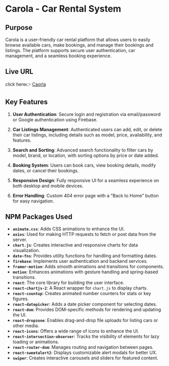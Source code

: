 # Carola - Car Rental System

## Purpose
Carola is a user-friendly car rental platform that allows users to easily browse available cars, make bookings, and manage their bookings and listings. The platform supports secure user authentication, car management, and a seamless booking experience.

## Live URL
click here👉 [Caorla](https://car-portal-rahul-khan-suvo.netlify.app/)

## Key Features
  
1. **User Authentication**: Secure login and registration via email/password or Google authentication using Firebase.

2. **Car Listings Management**: Authenticated users can add, edit, or delete their car listings, including details such as model, price, availability, and features.

3. **Search and Sorting**: Advanced search functionality to filter cars by model, brand, or location, with sorting options by price or date added.

4. **Booking System**: Users can book cars, view booking details, modify dates, or cancel their bookings.

5. **Responsive Design**: Fully responsive UI for a seamless experience on both desktop and mobile devices.

6. **Error Handling**: Custom 404 error page with a "Back to Home" button for easy navigation.

## NPM Packages Used
- **`animate.css`**: Adds CSS animations to enhance the UI.
- **`axios`**: Used for making HTTP requests to fetch or post data from the server.
- **`chart.js`**: Creates interactive and responsive charts for data visualization.
- **`date-fns`**: Provides utility functions for handling and formatting dates.
- **`firebase`**: Implements user authentication and backend services.
- **`framer-motion`**: Adds smooth animations and transitions for components.
- **`motion`**: Enhances animations with gesture handling and spring-based transitions.
- **`react`**: The core library for building the user interface.
- **`react-chartjs-2`**: A React wrapper for `chart.js` to display charts.
- **`react-countup`**: Creates animated number counters for stats or key figures.
- **`react-datepicker`**: Adds a date picker component for selecting dates.
- **`react-dom`**: Provides DOM-specific methods for rendering and updating the UI.
- **`react-dropzone`**: Enables drag-and-drop file uploads for listing cars or other media.
- **`react-icons`**: Offers a wide range of icons to enhance the UI.
- **`react-intersection-observer`**: Tracks the visibility of elements for lazy loading or animations.
- **`react-router-dom`**: Manages routing and navigation between pages.
- **`react-sweetalert2`**: Displays customizable alert modals for better UX.
- **`swiper`**: Creates interactive carousels and sliders for featured content.
